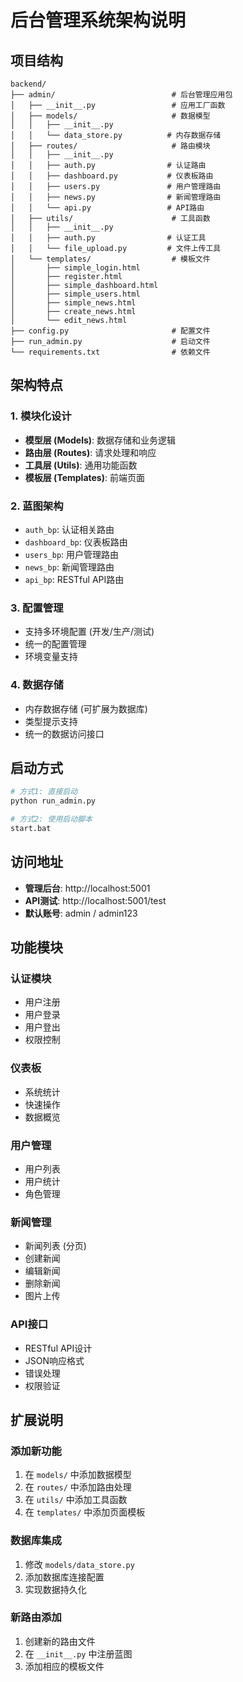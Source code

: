 # 后台管理系统架构说明

## 项目结构

```
backend/
├── admin/                          # 后台管理应用包
│   ├── __init__.py                 # 应用工厂函数
│   ├── models/                     # 数据模型
│   │   ├── __init__.py
│   │   └── data_store.py          # 内存数据存储
│   ├── routes/                     # 路由模块
│   │   ├── __init__.py
│   │   ├── auth.py                # 认证路由
│   │   ├── dashboard.py           # 仪表板路由
│   │   ├── users.py               # 用户管理路由
│   │   ├── news.py                # 新闻管理路由
│   │   └── api.py                 # API路由
│   ├── utils/                      # 工具函数
│   │   ├── __init__.py
│   │   ├── auth.py                # 认证工具
│   │   └── file_upload.py         # 文件上传工具
│   └── templates/                  # 模板文件
│       ├── simple_login.html
│       ├── register.html
│       ├── simple_dashboard.html
│       ├── simple_users.html
│       ├── simple_news.html
│       ├── create_news.html
│       └── edit_news.html
├── config.py                       # 配置文件
├── run_admin.py                    # 启动文件
└── requirements.txt                # 依赖文件
```

## 架构特点

### 1. **模块化设计**
- **模型层 (Models)**: 数据存储和业务逻辑
- **路由层 (Routes)**: 请求处理和响应
- **工具层 (Utils)**: 通用功能函数
- **模板层 (Templates)**: 前端页面

### 2. **蓝图架构**
- `auth_bp`: 认证相关路由
- `dashboard_bp`: 仪表板路由
- `users_bp`: 用户管理路由
- `news_bp`: 新闻管理路由
- `api_bp`: RESTful API路由

### 3. **配置管理**
- 支持多环境配置 (开发/生产/测试)
- 统一的配置管理
- 环境变量支持

### 4. **数据存储**
- 内存数据存储 (可扩展为数据库)
- 类型提示支持
- 统一的数据访问接口

## 启动方式

```bash
# 方式1: 直接启动
python run_admin.py

# 方式2: 使用启动脚本
start.bat
```

## 访问地址

- **管理后台**: http://localhost:5001
- **API测试**: http://localhost:5001/test
- **默认账号**: admin / admin123

## 功能模块

### 认证模块
- 用户注册
- 用户登录
- 用户登出
- 权限控制

### 仪表板
- 系统统计
- 快速操作
- 数据概览

### 用户管理
- 用户列表
- 用户统计
- 角色管理

### 新闻管理
- 新闻列表 (分页)
- 创建新闻
- 编辑新闻
- 删除新闻
- 图片上传

### API接口
- RESTful API设计
- JSON响应格式
- 错误处理
- 权限验证

## 扩展说明

### 添加新功能
1. 在 `models/` 中添加数据模型
2. 在 `routes/` 中添加路由处理
3. 在 `utils/` 中添加工具函数
4. 在 `templates/` 中添加页面模板

### 数据库集成
1. 修改 `models/data_store.py`
2. 添加数据库连接配置
3. 实现数据持久化

### 新路由添加
1. 创建新的路由文件
2. 在 `__init__.py` 中注册蓝图
3. 添加相应的模板文件 